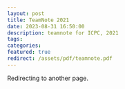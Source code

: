 ```yaml
---
layout: post
title: TeamNote 2021
date: 2023-08-31 16:50:00
description: teamnote for ICPC, 2021
tags: 
categories: 
featured: true
redirect: /assets/pdf/teamnote.pdf
---
```


Redirecting to another page.
